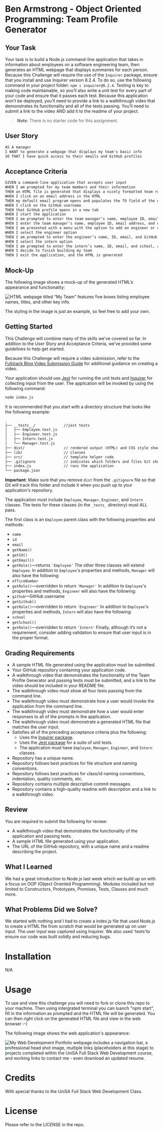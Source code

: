 # Ben Armstrong - Object Oriented Programming: Team Profile Generator

## Your Task
Your task is to build a Node.js command-line application that takes in information about employees on a software engineering team, then generates an HTML webpage that displays summaries for each person. 
Because this Challenge will require the use of the `Inquirer` package, ensure that you install and use Inquirer version 8.2.4. To do so, use the following command in your project folder: `npm i inquirer@8.2.4`.
Testing is key to making code maintainable, so you’ll also write a unit test for every part of your code and ensure that it passes each test.
Because this application won’t be deployed, you’ll need to provide a link to a walkthrough video that demonstrates its functionality and all of the tests passing. You’ll need to submit a link to the video AND add it to the readme of your project.
> **Note**: There is no starter code for this assignment.

## User Story
```md
AS A manager
I WANT to generate a webpage that displays my team's basic info
SO THAT I have quick access to their emails and GitHub profiles
```

## Acceptance Criteria

```md
GIVEN a command-line application that accepts user input
WHEN I am prompted for my team members and their information
THEN an HTML file is generated that displays a nicely formatted team roster based on user input
WHEN I click on an email address in the HTML
THEN my default email program opens and populates the TO field of the email with the address
WHEN I click on the GitHub username
THEN that GitHub profile opens in a new tab
WHEN I start the application
THEN I am prompted to enter the team manager’s name, employee ID, email address, and office number
WHEN I enter the team manager’s name, employee ID, email address, and office number
THEN I am presented with a menu with the option to add an engineer or an intern or to finish building my team
WHEN I select the engineer option
THEN I am prompted to enter the engineer’s name, ID, email, and GitHub username, and I am taken back to the menu
WHEN I select the intern option
THEN I am prompted to enter the intern’s name, ID, email, and school, and I am taken back to the menu
WHEN I decide to finish building my team
THEN I exit the application, and the HTML is generated
```

## Mock-Up

The following image shows a mock-up of the generated HTML’s appearance and functionality:

![HTML webpage titled “My Team” features five boxes listing employee names, titles, and other key info.](./images/10-object-oriented-programming-homework-demo.png)

The styling in the image is just an example, so feel free to add your own.

## Getting Started
This Challenge will combine many of the skills we've covered so far. In addition to the User Story and Acceptance Criteria, we’ve provided some guidelines to help get started.

Because this Challenge will require a video submission, refer to the [Fullstack Blog Video Submission Guide](https://coding-boot-camp.github.io/full-stack/computer-literacy/video-submission-guide) for additional guidance on creating a video.

Your application should use [Jest](https://www.npmjs.com/package/jest) for running the unit tests and [Inquirer](https://www.npmjs.com/package/inquirer/v/8.2.4) for collecting input from the user. The application will be invoked by using the following command:

```bash
node index.js
```

It is recommended that you start with a directory structure that looks like the following example:

```md
.
├── __tests__/             //jest tests
│   ├── Employee.test.js
│   ├── Engineer.test.js
│   ├── Intern.test.js
│   └── Manager.test.js
├── dist/                  // rendered output (HTML) and CSS style sheet      
├── lib/                   // classes
├── src/                   // template helper code 
├── .gitignore             // indicates which folders and files Git should ignore
├── index.js               // runs the application
└── package.json           
```

**Important**: Make sure that you remove `dist` from the `.gitignore` file so that Git will track this folder and include it when you push up to your application's repository.

The application must include `Employee`, `Manager`, `Engineer`, and `Intern` classes. The tests for these classes (in the `_tests_` directory) must ALL pass.

The first class is an `Employee` parent class with the following properties and methods:
* `name`
* `id`
* `email`
* `getName()`
* `getId()`
* `getEmail()`
* `getRole()`&mdash;returns `'Employee'`
The other three classes will extend `Employee`.
In addition to `Employee`'s properties and methods, `Manager` will also have the following:
* `officeNumber`
* `getRole()`&mdash;overridden to return `'Manager'`
In addition to `Employee`'s properties and methods, `Engineer` will also have the following:
* `github`&mdash;GitHub username
* `getGithub()`
* `getRole()`&mdash;overridden to return `'Engineer'`
In addition to `Employee`'s properties and methods, `Intern` will also have the following:
* `school`
* `getSchool()`
* `getRole()`&mdash;overridden to return `'Intern'`
Finally, although it’s not a requirement, consider adding validation to ensure that user input is in the proper format.

## Grading Requirements
* A sample HTML file generated using the application must be submitted.
* Your GitHub repository containing your application code.
* A walkthrough video that demonstrates the functionality of the Team Profile Generator and passing tests must be submitted, and a link to the video should be included in your README file.
* The walkthrough video must show all four tests passing from the command line.
* The walkthrough video must demonstrate how a user would invoke the application from the command line.
* The walkthrough video must demonstrate how a user would enter responses to all of the prompts in the application.
* The walkthrough video must demonstrate a generated HTML file that matches the user input.
* Satisfies all of the preceding acceptance criteria plus the following:
  * Uses the [Inquirer package](https://www.npmjs.com/package/inquirer/v/8.2.4).
  * Uses the [Jest package](https://www.npmjs.com/package/jest) for a suite of unit tests.
  * The application must have `Employee`, `Manager`, `Engineer`, and `Intern` classes.
* Repository has a unique name.
* Repository follows best practices for file structure and naming conventions.
* Repository follows best practices for class/id naming conventions, indentation, quality comments, etc.
* Repository contains multiple descriptive commit messages.
* Repository contains a high-quality readme with description and a link to a walkthrough video.

## Review
You are required to submit the following for review:
* A walkthrough video that demonstrates the functionality of the application and passing tests.
* A sample HTML file generated using your application.
* The URL of the GitHub repository, with a unique name and a readme describing the project.

## What I Learned
We had a great introduction to Node.js last week which we build up on with a focus on OOP (Object Oriented Programming). Modules included but not limited to Constructors, Prototypes, Promises, Tests, Classes and much more. 

## What Problems Did we Solve?
We started with nothing and I had to create a index.js file that used Node.js to create a HTML file from scratch that would be generated up on user input. The user input was captured using Inquirer. We also used 'tests'to ensure our code was built solidly and reducing bugs. 

# Installation
N/A

# Usage
To use and view this challenge you will need to fork or clone this repo to your machine. Then using intergrated terminal you can luanch "npm start", fill in the information as prompted and the HTML file will be generated. You can then right click on the generated HTML file and view in the web browser :-)

The following image shows the web application's appearance:

![My Web Development Portfolio webpage includes a navigation bar, a professional head shot image, multiple links (placeholders at this stage) to projects completed within the UniSA Full Stack Web Development course, and working links to contact me - even download an updated resume.](./assets/images/Bens-WeatherApp-Deployed-ScreenShot.png)

# Credits
With special thanks to the UniSA Full Stack Web Development Class.

# License

Please refer to the LICENSE in the repo.
